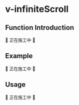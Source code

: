 # v-infiniteScroll

## Function Introduction

🚧 正在施工中 🚧

## Example

🚧 正在施工中 🚧

## Usage

🚧 正在施工中 🚧
